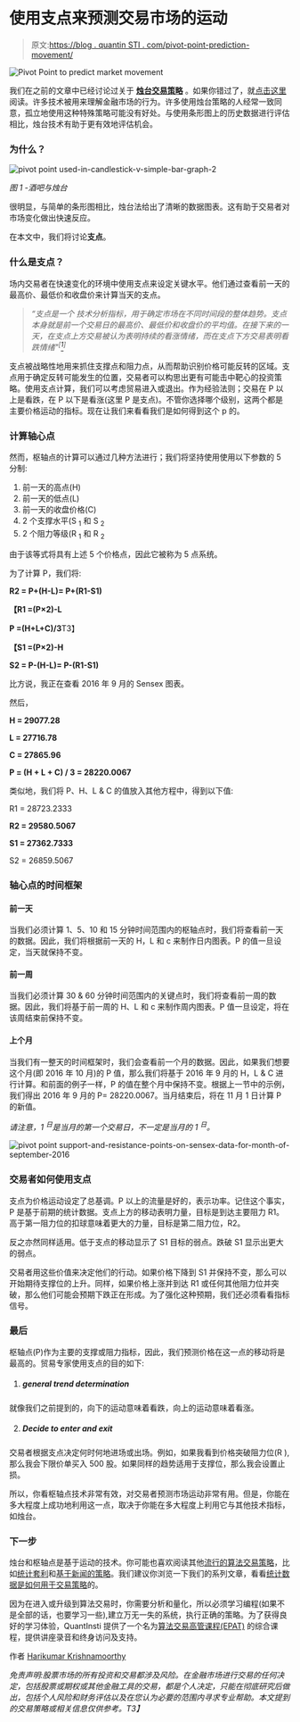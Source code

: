 # 使用支点来预测交易市场的运动

> 原文:[https://blog . quantin STI . com/pivot-point-prediction-movement/](https://blog.quantinsti.com/pivot-point-prediction-movement/)

![Pivot Point to predict market movement](../Images/0fcf77b7f1563af7a044adc977cece1d.png "Using Pivot Point technique to predict movement in trading")

我们在之前的文章中已经讨论过关于 [**烛台交易策略**](https://blog.quantinsti.com/japanese-candlestick-trading-strategy/) 。如果你错过了，就[点击这里](https://blog.quantinsti.com/candlestick-trading-a-momentum-strategy-with-example-excel-model/)阅读。许多技术被用来理解金融市场的行为。许多使用烛台策略的人经常一致同意，孤立地使用这种特殊策略可能没有好处。与使用条形图上的历史数据进行评估相比，烛台技术有助于更有效地评估机会。

### 为什么？

![pivot point used-in-candlestick-v-simple-bar-graph-2](../Images/ef8ce34bba5a2dc82f179786c77b41a3.png)

*图 1 -酒吧与烛台*

很明显，与简单的条形图相比，烛台法给出了清晰的数据图表。这有助于交易者对市场变化做出快速反应。

在本文中，我们将讨论**支点**。

### 什么是支点？

场内交易者在快速变化的环境中使用支点来设定关键水平。他们通过查看前一天的最高价、最低价和收盘价来计算当天的支点。

> *“支点是一个* *技术分析指标，用于确定市场在不同时间段的整体趋势。支点本身就是前一个交易日的最高价、最低价和收盘价的平均值。在接下来的一天，在支点上方交易被认为表明持续的看涨情绪，而在支点下方交易表明看跌情绪"<sup>[</sup>*[*<sup>1</sup>*](http://www.investopedia.com/terms/p/pivotpoint.asp#ixzz4MsUtRBwd)*<sup>]</sup>*

支点被战略性地用来抓住支撑点和阻力点，从而帮助识别价格可能反转的区域。支点用于确定反转可能发生的位置，交易者可以构思出更有可能击中靶心的投资策略。使用支点计算，我们可以考虑贸易进入或退出。作为经验法则；交易在 P 以上是看跌，在 P 以下是看涨(这里 P 是支点)。不管你选择哪个级别，这两个都是主要价格运动的指标。现在让我们来看看我们是如何得到这个 p 的。

### 计算轴心点

然而，枢轴点的计算可以通过几种方法进行；我们将坚持使用使用以下参数的 5 分制:

1.  前一天的高点(H)
2.  前一天的低点(L)
3.  前一天的收盘价格(C)
4.  2 个支撑水平(S <sub>1</sub> 和 S <sub>2</sub>
5.  2 个阻力等级(R <sub>1</sub> 和 R <sub>2</sub>

由于该等式将具有上述 5 个价格点，因此它被称为 5 点系统。

为了计算 P，我们将:

**R2 = P+(H-L)= P+(R1-S1)**

**【R1 =(P×2)-L**

**P =(H+L+C)/3**T3】

**【S1 =(P×2)-H**

**S2 = P-(H-L)= P-(R1-S1)**

比方说，我正在查看 2016 年 9 月的 Sensex 图表。

然后，

**H = 29077.28**

**L = 27716.78**

**C = 27865.96**

**P = (H + L + C) / 3 = 28220.0067**

类似地，我们将 P、H、L & C 的值放入其他方程中，得到以下值:

R1 = 28723.2333

**R2 = 29580.5067**

**S1 = 27362.7333**

S2 = 26859.5067

### 轴心点的时间框架

#### 前一天

当我们必须计算 1、5、10 和 15 分钟时间范围内的枢轴点时，我们将查看前一天的数据。因此，我们将根据前一天的 H，L 和 c 来制作日内图表。P 的值一旦设定，当天就保持不变。

#### 前一周

当我们必须计算 30 & 60 分钟时间范围内的关键点时，我们将查看前一周的数据。因此，我们将基于前一周的 H、L 和 c 来制作周内图表。P 值一旦设定，将在该周结束前保持不变。

#### 上个月

当我们有一整天的时间框架时，我们会查看前一个月的数据。因此，如果我们想要这个月(即 2016 年 10 月)的 P 值，那么我们将基于 2016 年 9 月的 H，L & C 进行计算。和前面的例子一样，P 的值在整个月中保持不变。根据上一节中的示例，我们得出 2016 年 9 月的 P= 28220.0067。当月结束后，将在 11 月 1 日计算 P 的新值。

*请注意，1 <sup>日</sup>是当月的第一个交易日，不一定是当月的 1 <sup>日</sup>。*

![pivot point support-and-resistance-points-on-sensex-data-for-month-of-september-2016](../Images/f38147461fc57a48c9fdb64c963765f7.png)

### 交易者如何使用支点

支点为价格运动设定了总基调。P 以上的流量是好的，表示功率。记住这个事实，P 是基于前期的统计数据。支点上方的移动表明力量，目标是到达主要阻力 R1。高于第一阻力位的扣球意味着更大的力量，目标是第二阻力位，R2。

反之亦然同样适用。低于支点的移动显示了 S1 目标的弱点。跌破 S1 显示出更大的弱点。

交易者用这些价值来决定他们的行动。如果价格下降到 S1 并保持不变，那么可以开始期待支撑位的上升。同样，如果价格上涨并到达 R1 或任何其他阻力位并突破，那么他们可能会预期下跌正在形成。为了强化这种预期，我们还必须看看指标信号。

### 最后

枢轴点(P)作为主要的支撑或阻力指标，因此，我们预测价格在这一点的移动将是最高的。贸易专家使用支点的目的如下:

1.  ##### general trend determination

就像我们之前提到的，向下的运动意味着看跌，向上的运动意味着看涨。

2.  ##### Decide to enter and exit

交易者根据支点决定何时何地进场或出场。例如，如果我看到价格突破阻力位(R ),那么我会下限价单买入 500 股。如果同样的趋势适用于支撑位，那么我会设置止损。

所以，你看枢轴点技术非常有效，对交易者预测市场运动非常有用。但是，你能在多大程度上成功地利用这一点，取决于你能在多大程度上利用它与其他技术指标，如烛台。

### 下一步

烛台和枢轴点是基于运动的技术。你可能也喜欢阅读其他[流行的算法交易策略](https://blog.quantinsti.com/algorithmic-trading-strategies/)，比如[统计套利](https://blog.quantinsti.com/statistical-arbitrage/)和[基于新闻的策略](https://blog.quantinsti.com/news-based-trading/)。我们建议你浏览一下我们的系列文章，看看[统计数据是如何用于交易策略](https://blog.quantinsti.com/basic-statistics-for-trading-strategies-i/)的。

因为在进入或升级到算法交易时，你需要分析和量化，所以必须学习编程(如果不是全部的话，也要学习一些),建立万无一失的系统，执行正确的策略。为了获得良好的学习体验，QuantInsti 提供了一个名为[算法交易高管课程(EPAT)](https://www.quantinsti.com/courses/epat/) 的综合课程，提供讲座录音和终身访问及支持。

作者 [Harikumar Krishnamoorthy](https://www.linkedin.com/in/harryislive?trk=hp-identity-photo)

*免责声明:股票市场的所有投资和交易都涉及风险。在金融市场进行交易的任何决定，包括股票或期权或其他金融工具的交易，都是个人决定，只能在彻底研究后做出，包括个人风险和财务评估以及在您认为必要的范围内寻求专业帮助。本文提到的交易策略或相关信息仅供参考。T3】*
